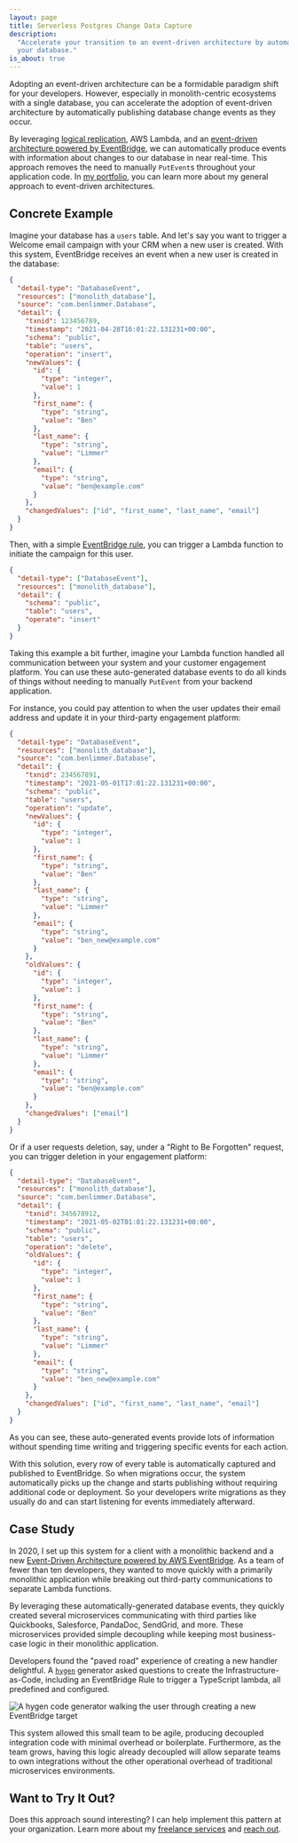 ```yaml
---
layout: page
title: Serverless Postgres Change Data Capture
description:
  "Accelerate your transition to an event-driven architecture by automatically publishing events when changes occur in
  your database."
is_about: true
---
```


Adopting an event-driven architecture can be a formidable paradigm shift for your developers. However, especially in
monolith-centric ecosystems with a single database, you can accelerate the adoption of event-driven architecture by
automatically publishing database change events as they occur.

By leveraging [logical replication](https://www.postgresql.org/docs/current/logical-replication.html), AWS Lambda, and
an [event-driven architecture powered by EventBridge](/portfolio/freelance/event-driven-architecture), we can
automatically produce events with information about changes to our database in near real-time. This approach removes the
need to manually `PutEvent`s throughout your application code. In
[my portfolio](/portfolio/freelance/event-driven-architecture), you can learn more about my general approach to
event-driven architectures.

## Concrete Example

Imagine your database has a `users` table. And let's say you want to trigger a Welcome email campaign with your CRM when
a new user is created. With this system, EventBridge receives an event when a new user is created in the database:

```json
{
  "detail-type": "DatabaseEvent",
  "resources": ["monolith_database"],
  "source": "com.benlimmer.Database",
  "detail": {
    "txnid": 123456789,
    "timestamp": "2021-04-28T16:01:22.131231+00:00",
    "schema": "public",
    "table": "users",
    "operation": "insert",
    "newValues": {
      "id": {
        "type": "integer",
        "value": 1
      },
      "first_name": {
        "type": "string",
        "value": "Ben"
      },
      "last_name": {
        "type": "string",
        "value": "Limmer"
      },
      "email": {
        "type": "string",
        "value": "ben@example.com"
      }
    },
    "changedValues": ["id", "first_name", "last_name", "email"]
  }
}
```

Then, with a simple [EventBridge rule](https://docs.aws.amazon.com/eventbridge/latest/userguide/eb-create-rule.html),
you can trigger a Lambda function to initiate the campaign for this user.

```json
{
  "detail-type": ["DatabaseEvent"],
  "resources": ["monolith_database"],
  "detail": {
    "schema": "public",
    "table": "users",
    "operate": "insert"
  }
}
```

Taking this example a bit further, imagine your Lambda function handled all communication between your system and your
customer engagement platform. You can use these auto-generated database events to do all kinds of things without needing
to manually `PutEvent` from your backend application.

For instance, you could pay attention to when the user updates their email address and update it in your third-party
engagement platform:

```json
{
  "detail-type": "DatabaseEvent",
  "resources": ["monolith_database"],
  "source": "com.benlimmer.Database",
  "detail": {
    "txnid": 234567891,
    "timestamp": "2021-05-01T17:01:22.131231+00:00",
    "schema": "public",
    "table": "users",
    "operation": "update",
    "newValues": {
      "id": {
        "type": "integer",
        "value": 1
      },
      "first_name": {
        "type": "string",
        "value": "Ben"
      },
      "last_name": {
        "type": "string",
        "value": "Limmer"
      },
      "email": {
        "type": "string",
        "value": "ben_new@example.com"
      }
    },
    "oldValues": {
      "id": {
        "type": "integer",
        "value": 1
      },
      "first_name": {
        "type": "string",
        "value": "Ben"
      },
      "last_name": {
        "type": "string",
        "value": "Limmer"
      },
      "email": {
        "type": "string",
        "value": "ben@example.com"
      }
    },
    "changedValues": ["email"]
  }
}
```

Or if a user requests deletion, say, under a "Right to Be Forgotten" request, you can trigger deletion in your
engagement platform:

```json
{
  "detail-type": "DatabaseEvent",
  "resources": ["monolith_database"],
  "source": "com.benlimmer.Database",
  "detail": {
    "txnid": 345678912,
    "timestamp": "2021-05-02T01:01:22.131231+00:00",
    "schema": "public",
    "table": "users",
    "operation": "delete",
    "oldValues": {
      "id": {
        "type": "integer",
        "value": 1
      },
      "first_name": {
        "type": "string",
        "value": "Ben"
      },
      "last_name": {
        "type": "string",
        "value": "Limmer"
      },
      "email": {
        "type": "string",
        "value": "ben_new@example.com"
      }
    },
    "changedValues": ["id", "first_name", "last_name", "email"]
  }
}
```

As you can see, these auto-generated events provide lots of information without spending time writing and triggering
specific events for each action.

With this solution, every row of every table is automatically captured and published to EventBridge. So when migrations
occur, the system automatically picks up the change and starts publishing without requiring additional code or
deployment. So your developers write migrations as they usually do and can start listening for events immediately
afterward.

## Case Study

In 2020, I set up this system for a client with a monolithic backend and a new
[Event-Driven Architecture powered by AWS EventBridge](/portfolio/freelance/event-driven-architecture). As a team
of fewer than ten developers, they wanted to move quickly with a primarily monolithic application while breaking out
third-party communications to separate Lambda functions.

By leveraging these automatically-generated database events, they quickly created several microservices communicating
with third parties like Quickbooks, Salesforce, PandaDoc, SendGrid, and more. These microservices provided simple
decoupling while keeping most business-case logic in their monolithic application.

Developers found the "paved road" experience of creating a new handler delightful. A [`hygen`](https://www.hygen.io/)
generator asked questions to create the Infrastructure-as-Code, including an EventBridge Rule to trigger a TypeScript
lambda, all predefined and configured.

<div class='center mt-4 mb-4'>
  <img src="{{ site.base_url }}/{% ministamp _images/portfolio/freelance/serverless-postgres-cdc/hygen-create-handler.png assets/images/pages/portfolio/freelance/serverless-postgres-cdc/hygen-create-handler.png %}" alt='A hygen code generator walking the user through creating a new EventBridge target'>
</div>

This system allowed this small team to be agile, producing decoupled integration code with minimal overhead or
boilerplate. Furthermore, as the team grows, having this logic already decoupled will allow separate teams to own
integrations without the other operational overhead of traditional microservices environments.

## Want to Try It Out?

Does this approach sound interesting? I can help implement this pattern at your organization. Learn more about my
[freelance services](/freelance) and [reach out](/freelance/contact).
